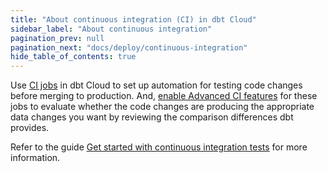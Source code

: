 ```yaml
---
title: "About continuous integration (CI) in dbt Cloud"
sidebar_label: "About continuous integration"
pagination_prev: null
pagination_next: "docs/deploy/continuous-integration"
hide_table_of_contents: true
---
```


Use [CI jobs](/docs/deploy/ci-jobs) in dbt Cloud to set up automation for testing code changes before merging to production. And, [enable Advanced CI features](/docs/dbt-cloud-environments#account-access-to-advanced-ci-features) for these jobs to evaluate whether the code changes are producing the appropriate data changes you want by reviewing the comparison differences dbt provides.

Refer to the guide [Get started with continuous integration tests](/guides/set-up-ci?step=1) for more information.

<div className="grid--2-col" >

<Card
    title="Continuous integration"
    body="Set up CI checks to test every single change prior to deploying the code to production."
    link="/docs/deploy/continuous-integration"
    icon="dbt-bit"/>

  <Card
    title="Advanced CI (beta)"
    body="Compare the differences between what's in the production environment and the pull request before merging those changes, ensuring that you're always shipping trusted data products."
    link="/docs/deploy/advanced-ci"
    icon="dbt-bit"/>

</div><br />